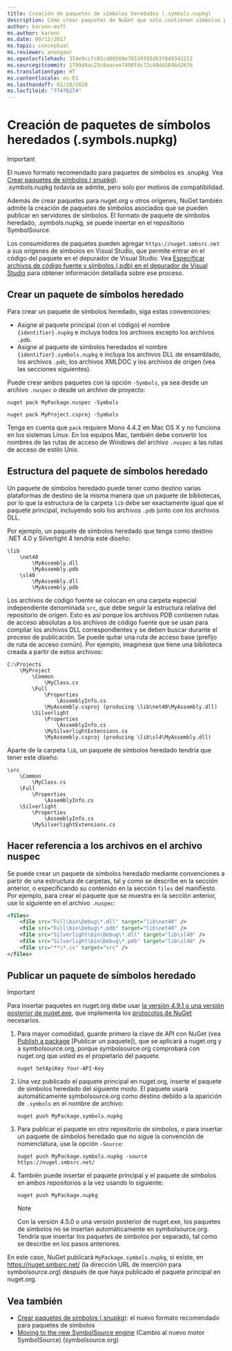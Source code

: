 ```yaml
---
title: Creación de paquetes de símbolos heredados (.symbols.nupkg)
description: Cómo crear paquetes de NuGet que solo contienen símbolos para admitir la depuración de otros paquetes de NuGet en Visual Studio.
author: karann-msft
ms.author: karann
ms.date: 09/12/2017
ms.topic: conceptual
ms.reviewer: anangaur
ms.openlocfilehash: 374e9ccfc01cd06508e76529765db3f849342222
ms.sourcegitcommit: 1799d4ac23c8aacee7498fdc72c40dd1646d267b
ms.translationtype: HT
ms.contentlocale: es-ES
ms.lasthandoff: 02/20/2020
ms.locfileid: "77476274"
---
```

# <a name="creating-legacy-symbol-packages-symbolsnupkg"></a>Creación de paquetes de símbolos heredados (.symbols.nupkg)

> [!Important]
> El nuevo formato recomendado para paquetes de símbolos es .snupkg. Vea [Crear paquetes de símbolos (.snupkg)](Symbol-Packages-snupkg.md). </br>
> .symbols.nupkg todavía se admite, pero solo por motivos de compatibilidad.

Además de crear paquetes para nuget.org u otros orígenes, NuGet también admite la creación de paquetes de símbolos asociados que se pueden publicar en servidores de símbolos. El formato de paquete de símbolos heredado, .symbols.nupkg, se puede insertar en el repositorio SymbolSource.

Los consumidores de paquetes pueden agregar `https://nuget.smbsrc.net` a sus orígenes de símbolos en Visual Studio, que permite entrar en el código del paquete en el depurador de Visual Studio. Vea [Especificar archivos de código fuente y símbolos (.pdb) en el depurador de Visual Studio](/visualstudio/debugger/specify-symbol-dot-pdb-and-source-files-in-the-visual-studio-debugger) para obtener información detallada sobre ese proceso.

## <a name="creating-a-legacy-symbol-package"></a>Crear un paquete de símbolos heredado

Para crear un paquete de símbolos heredado, siga estas convenciones:

- Asigne al paquete principal (con el código) el nombre `{identifier}.nupkg` e incluya todos los archivos excepto los archivos `.pdb`.
- Asigne al paquete de símbolos heredados el nombre `{identifier}.symbols.nupkg` e incluya los archivos DLL de ensamblado, los archivos `.pdb`, los archivos XMLDOC y los archivos de origen (vea las secciones siguientes).

Puede crear ambos paquetes con la opción `-Symbols`, ya sea desde un archivo `.nuspec` o desde un archivo de proyecto:

```cli
nuget pack MyPackage.nuspec -Symbols

nuget pack MyProject.csproj -Symbols
```

Tenga en cuenta que `pack` requiere Mono 4.4.2 en Mac OS X y no funciona en los sistemas Linux. En los equipos Mac, también debe convertir los nombres de las rutas de acceso de Windows del archivo `.nuspec` a las rutas de acceso de estilo Unix.

## <a name="legacy-symbol-package-structure"></a>Estructura del paquete de símbolos heredado

Un paquete de símbolos heredado puede tener como destino varias plataformas de destino de la misma manera que un paquete de bibliotecas, por lo que la estructura de la carpeta `lib` debe ser exactamente igual que el paquete principal, incluyendo solo los archivos `.pdb` junto con los archivos DLL.

Por ejemplo, un paquete de símbolos heredado que tenga como destino .NET 4.0 y Silverlight 4 tendría este diseño:

    \lib
        \net40
            \MyAssembly.dll
            \MyAssembly.pdb
        \sl40
            \MyAssembly.dll
            \MyAssembly.pdb

Los archivos de código fuente se colocan en una carpeta especial independiente denominada `src`, que debe seguir la estructura relativa del repositorio de origen. Esto es así porque los archivos PDB contienen rutas de acceso absolutas a los archivos de código fuente que se usan para compilar los archivos DLL correspondientes y se deben buscar durante el proceso de publicación. Se puede quitar una ruta de acceso base (prefijo de ruta de acceso común). Por ejemplo, imagínese que tiene una biblioteca creada a partir de estos archivos:

    C:\Projects
        \MyProject
            \Common
                \MyClass.cs
            \Full
                \Properties
                    \AssemblyInfo.cs
                \MyAssembly.csproj (producing \lib\net40\MyAssembly.dll)
            \Silverlight
                \Properties
                    \AssemblyInfo.cs
                \MySilverlightExtensions.cs
                \MyAssembly.csproj (producing \lib\sl4\MyAssembly.dll)

Aparte de la carpeta `lib`, un paquete de símbolos heredado tendría que tener este diseño:

    \src
        \Common
            \MyClass.cs
        \Full
            \Properties
                \AssemblyInfo.cs
        \Silverlight
            \Properties
                \AssemblyInfo.cs
            \MySilverlightExtensions.cs

## <a name="referring-to-files-in-the-nuspec"></a>Hacer referencia a los archivos en el archivo nuspec

Se puede crear un paquete de símbolos heredado mediante convenciones a partir de una estructura de carpetas, tal y como se describe en la sección anterior, o especificando su contenido en la sección `files` del manifiesto. Por ejemplo, para crear el paquete que se muestra en la sección anterior, use lo siguiente en el archivo `.nuspec`:

```xml
<files>
    <file src="Full\bin\Debug\*.dll" target="lib\net40" />
    <file src="Full\bin\Debug\*.pdb" target="lib\net40" />
    <file src="Silverlight\bin\Debug\*.dll" target="lib\sl40" />
    <file src="Silverlight\bin\Debug\*.pdb" target="lib\sl40" />
    <file src="**\*.cs" target="src" />
</files>
```

## <a name="publishing-a-legacy-symbol-package"></a>Publicar un paquete de símbolos heredado

> [!Important]
> Para insertar paquetes en nuget.org debe usar [la versión 4.9.1 o una versión posterior de nuget.exe](https://www.nuget.org/downloads), que implementa los [protocolos de NuGet](../api/nuget-protocols.md) necesarios.

1. Para mayor comodidad, guarde primero la clave de API con NuGet (vea [Publish a package](../nuget-org/publish-a-package.md) [Publicar un paquete]), que se aplicará a nuget.org y a symbolsource.org, porque symbolsource.org comprobará con nuget.org que usted es el propietario del paquete.

    ```cli
    nuget SetApiKey Your-API-Key
    ```

2. Una vez publicado el paquete principal en nuget.org, inserte el paquete de símbolos heredado del siguiente modo. El paquete usará automáticamente symbolsource.org como destino debido a la aparición de `.symbols` en el nombre de archivo:

    ```cli
    nuget push MyPackage.symbols.nupkg
    ```

3. Para publicar el paquete en otro repositorio de símbolos, o para insertar un paquete de símbolos heredado que no sigue la convención de nomenclatura, use la opción `-Source`:

    ```cli
    nuget push MyPackage.symbols.nupkg -source https://nuget.smbsrc.net/
    ```

4. También puede insertar el paquete principal y el paquete de símbolos en ambos repositorios a la vez usando lo siguiente:

    ```cli
    nuget push MyPackage.nupkg
    ```

   > [!Note]
   > Con la versión 4.5.0 o una versión posterior de nuget.exe, los paquetes de símbolos no se insertan automáticamente en symbolsource.org. Tendría que insertar los paquetes de símbolos por separado, tal como se describe en los pasos anteriores.
   
En este caso, NuGet publicará `MyPackage.symbols.nupkg`, si existe, en https://nuget.smbsrc.net/ (la dirección URL de inserción para symbolsource.org) después de que haya publicado el paquete principal en nuget.org.

## <a name="see-also"></a>Vea también

* [Crear paquetes de símbolos (.snupkg)](Symbol-Packages-snupkg.md): el nuevo formato recomendado para paquetes de símbolos
* [Moving to the new SymbolSource engine](https://tripleemcoder.com/2015/10/04/moving-to-the-new-symbolsource-engine/) (Cambio al nuevo motor SymbolSource) (symbolsource.org)
